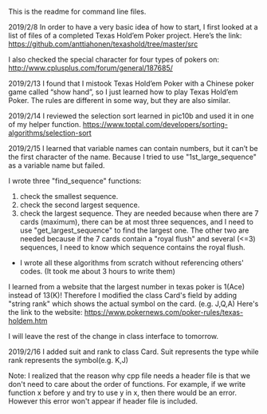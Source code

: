 This is the readme for command line files.

2019/2/8
In order to have a very basic idea of how to start, I first looked at a list of files of a completed Texas Hold’em Poker project. Here’s the link:
https://github.com/anttiahonen/texashold/tree/master/src

I also checked the special character for four types of pokers on:
http://www.cplusplus.com/forum/general/187685/

2019/2/13
I found that I mistook Texas Hold’em Poker with a Chinese poker game called “show hand”, so I just learned how to play Texas Hold’em Poker. The rules are different in some way, but they are also similar. 

2019/2/14
I reviewed the selection sort learned in pic10b and used it in one of my helper function. 
https://www.toptal.com/developers/sorting-algorithms/selection-sort

2019/2/15
I learned that variable names can contain numbers, but it can’t be the first character of the name. Because I tried to use "1st_large_sequence" as a variable name but failed.

I wrote three "find_sequence" functions:
1) check the smallest sequence.
2) check the second largest sequence.
3) check the largest sequence.
They are needed because when there are 7 cards (maximum), there can be at most three sequences, and I need to use "get_largest_sequence" to find the largest one. The other two are needed because if the 7 cards contain a "royal flush" and several (<=3) sequences, I need to know which sequence contains the royal flush.
- I wrote all these algorithms from scratch without referencing others' codes.
(It took me about 3 hours to write them)

I learned from a website that the largest number in texas poker is 1(Ace) instead of 13(K)! Therefore I modified the  class Card's field by adding "string rank" which shows the actual symbol on the card. (e.g. J,Q,A) Here's the link to the website:
https://www.pokernews.com/poker-rules/texas-holdem.htm

I will leave the rest of the change in class interface to tomorrow.

2019/2/16
I added suit and rank to class Card.
Suit represents the type while rank represents the symbol(e.g. K,J)

Note: I realized that the reason why cpp file needs a header file is that we don't need to care about the order of functions. For example, if we write function x before y and try to use y in x, then there would be an error. However this error won't appear if header file is included.

